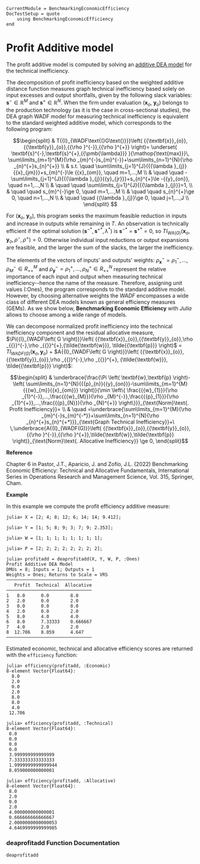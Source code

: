 ```@meta
CurrentModule = BenchmarkingEconomicEfficiency
DocTestSetup = quote
    using BenchmarkingEconomicEfficiency
end
```

# Profit Additive model

The profit additive model is computed by solving an [additive DEA model](https://javierbarbero.github.io/DataEnvelopmentAnalysis.jl/stable/technical/additive/) for the technical inefficiency.

The decomposition of profit inefficiency based on the weighted additive distance function measures graph technical inefficiency based solely on input excesses and output shortfalls, given by the following slack variables: $\mathbf{s}^-\mathbb{\in R}^M$ and $\mathbf{s}^+\mathbb{\in R}^N$. When the firm under evaluation ($\mathbf{x}_o$, $\mathbf{y}_o$) belongs to the production technology (as it is the case in cross-sectional studies), the DEA graph WADF model for measuring technical inefficiency is equivalent to the standard weighted additive model, which corresponds to the following program:

```math
\begin{split}
	&	T{{I}_{WADF\text{(}G\text{)}}}\left( {{\textbf{x}}_{o}},{{\textbf{y}}_{o}},{{\rho }^{-}},{{\rho }^{+}} \right)= \underset{
		\textbf{s}^{-},\textbf{s}^{+},{{\pmb{\lambda}}} 
	}{\mathop{\text{max}}}\, \sum\limits_{m=1}^{M}{\rho _{m}^{-}s_{m}^{-}}+\sum\limits_{n=1}^{N}{\rho _{n}^{+}s_{n}^{+}}  \\
	& s.t. \quad \sum\limits_{j=1}^{J}{{{\lambda }_{j}}{{x}_{jm}}}+s_{m}^{-}\le {{x}_{om}},  \quad m=1,...,M  \\
	& \quad \quad -\sum\limits_{j=1}^{J}{{{\lambda }_{j}}{{y}_{jr}}}+s_{n}^{+}\le -{{y}_{on}}, \quad n=1,...,N  \\
	& \quad \quad \sum\limits_{j=1}^{J}{{{\lambda }_{j}}}=1,   \\
	& \quad \quad s_{m}^{-}\ge 0, \quad m=1,...,M  \\
    & \quad \quad s_{n}^{+}\ge 0, \quad n=1,...,N  \\
	& \quad	\quad {{\lambda }_{j}}\ge 0, \quad j=1,...,J  \\
\end{split} 
```

 For ($\mathbf{x}_o$, $\mathbf{y}_o$), this program seeks the maximum feasible reduction in inputs and increase in outputs while remaining in $T$. An observation is technically efficient if the optimal solution ($\mathbf{s}^{-*}, \mathbf{s}^{+*},\lambda^*$) is $\mathbf{s}^{-*}=\mathbf{s}^{+*}=0$, so	$T{{I}_{WA\text{(}G\text{)}}}\left( {{\textbf{x}}_{o}},{{\textbf{y}}_{o}},{{\rho }^{-}},{{\rho }^{+}} \right)=0$. Otherwise individual input reductions or output expansions are feasible, and the larger the sum of the slacks, the larger the inefficiency. 

 The elements of the vectors of inputs' and outputs' weights: ${\rho}_{\textbf{x}}^{-}=\rho_{1}^{-},...,\rho_{M}^{-} \in R_{++}^{M}$ and ${\rho}_{\textbf{y}}^{-}=\rho_{1}^{+},...,\rho_{N}^{+} \in R_{++}^{N}$ represent the relative importance of each input and output when measuring technical inefficiency--hence the name of the measure. Therefore, assigning unit values (:Ones), the program corresponds to the standard additive model. However, by choosing alternative weights the $WADF$ encompasses a wide class of different DEA models known as general efficiency measures (GEMs).  As we show below, **Benchmarking Economic Efficiency** with *Julia* allows to choose among a wide range of models. 
     
We can decompose normalized profit inefficiency into the technical inefficiency component and the residual allocative measure, $\Pi{{I}_{WADF\left( G \right)}}\left( {{\textbf{x}}_{o}},{{\textbf{y}}_{o}},\rho _{{}}^{-},\rho _{{}}^{+},{\tilde{\textbf{w}}}, \tilde{{\textbf{p}}} \right)$ = $T{{I}_{WADF\left( G \right)}}\left( {{\textbf{x}}_{o}},{{\textbf{y}}_{o}} \right)$ + $A{{I}_{WADF\left( G \right)}}\left( {{\textbf{x}}_{o}},{{\textbf{y}}_{o}},\rho _{{}}^{-},\rho _{{}}^{+}, {\tilde{\textbf{w}}}, \tilde{{\textbf{p}}} \right)$:  

```math
\begin{split}
	& \underbrace{\frac{\Pi \left( \textbf{w},\textbf{p} \right)-\left( \sum\limits_{n=1}^{N}{{{p}_{n}}{{y}_{on}}}-\sum\limits_{m=1}^{M}{{{w}_{m}}{{x}_{om}}} \right)}{\min \left\{ \frac{{{w}_{1}}}{\rho _{1}^{-}},...,\frac{{{w}_{M}}}{\rho _{M}^{-}},\frac{{{p}_{1}}}{\rho _{1}^{+}},...,\frac{{{p}_{N}}}{\rho _{N}^{+}} \right\}}}_{\text{Norm}\text{. Profit Inefficiency}}= \\ 
	& \quad =\underbrace{\sum\limits_{m=1}^{M}{\rho _{m}^{-}s_{m}^{-*}}+\sum\limits_{n=1}^{N}{\rho _{n}^{+}s_{n}^{+*}}}_{\text{Graph Technical Inefficiency}}+\ \,\underbrace{A{{I}_{WADF(G)}}\left( {{\textbf{x}}_{o}},{{\textbf{y}}_{o}},{{\rho }^{-}},{{\rho }^{+}},\tilde{\textbf{w}},\tilde{\textbf{p}} \right)}_{\text{Norm}\text{. Allocative Inefficiency}} \ge 0,  
\end{split}
```

**Reference**

Chapter 6 in Pastor, J.T., Aparicio, J. and Zofío, J.L. (2022) Benchmarking Economic Efficiency: Technical and Allocative Fundamentals, International Series in Operations Research and Management Science, Vol. 315,  Springer, Cham. 


**Example**

In this example we compute the profit efficiency additive measure:
```jldoctest 1
julia> X = [2; 4; 8; 12; 6; 14; 14; 9.412];

julia> Y = [1; 5; 8; 9; 3; 7; 9; 2.353];

julia> W = [1; 1; 1; 1; 1; 1; 1; 1];

julia> P = [2; 2; 2; 2; 2; 2; 2; 2];

julia> profitadd = deaprofitadd(X, Y, W, P, :Ones)
Profit Additive DEA Model 
DMUs = 8; Inputs = 1; Outputs = 1
Weights = Ones; Returns to Scale = VRS
────────────────────────────────
   Profit  Technical  Allocative
────────────────────────────────
1   8.0      0.0        8.0
2   2.0      0.0        2.0
3   0.0      0.0        0.0
4   2.0      0.0        2.0
5   8.0      4.0        4.0
6   8.0      7.33333    0.666667
7   4.0      2.0        2.0
8  12.706    8.059      4.647
────────────────────────────────
```

Estimated economic, technical and allocative efficiency scores are returned with the `efficiency` function:
```jldoctest 1
julia> efficiency(profitadd, :Economic)
8-element Vector{Float64}:
  8.0
  2.0
  0.0
  2.0
  8.0
  8.0
  4.0
 12.706

julia> efficiency(profitadd, :Technical)
8-element Vector{Float64}:
 0.0
 0.0
 0.0
 0.0
 3.999999999999999
 7.333333333333333
 1.9999999999999944
 8.059000000000001

julia> efficiency(profitadd, :Allocative)
8-element Vector{Float64}:
 8.0
 2.0
 0.0
 2.0
 4.000000000000001
 0.666666666666667
 2.0000000000000053
 4.6469999999999985
```

### deaprofitadd Function Documentation

```@docs
deaprofitadd
```

